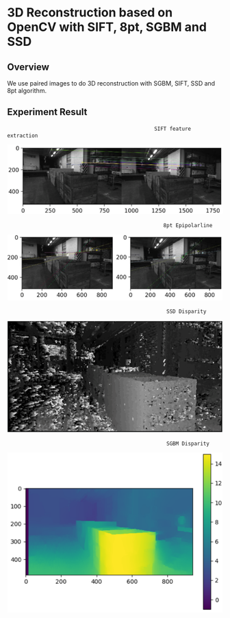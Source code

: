 # 3D Reconstruction based on OpenCV with SIFT, 8pt, SGBM and SSD

## Overview
We use paired images to do 3D reconstruction with SGBM, SIFT, SSD and 8pt algorithm.

## Experiment Result
                                                    SIFT feature extraction
![image1](./images/1.PNG)

                                                       8pt Epipolarline
![image2](./images/2.PNG)

                                                        SSD Disparity
![image3](./images/3.PNG)

                                                        SGBM Disparity
![image4](./images/4.PNG)
